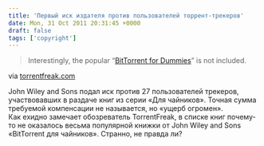 ```yaml
---
title: 'Первый иск издателя против пользователей торрент-трекеров'
date: Mon, 31 Oct 2011 20:31:45 +0000
draft: false
tags: ['copyright']
---
```


> Interestingly, the popular “[BitTorrent for Dummies](http://www.dummies.com/store/product/BitTorrent-For-Dummies.productCd-076459981X.html)” is not included.

via [torrentfreak.com](http://torrentfreak.com/major-book-publisher-files-mass-bittorrent-lawsuit-111031/?utm_source=feedburner&utm_medium=feed&utm_campaign=Feed%3A+Torrentfreak+%28Torrentfreak%29)

John Wiley and Sons подал иск против 27 пользователей трекеров, участвовавших в раздаче книг из серии «Для чайников». Точная сумма требуемой компенсации не называется, но «ущерб огромен».  
Как ехидно замечает обозреватель TorrentFreak, в списке книг почему-то не оказалось весьма популярной книжки от John Wiley and Sons «BitTorrent для чайников». Странно, не правда ли?